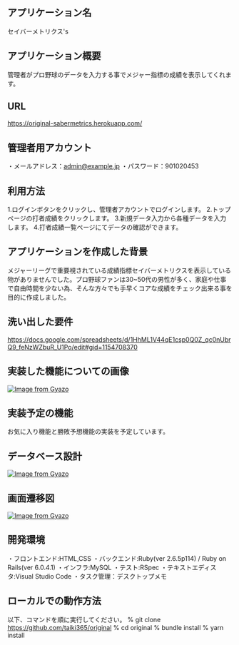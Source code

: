 ## アプリケーション名
セイバーメトリクス's

## アプリケーション概要
管理者がプロ野球のデータを入力する事でメジャー指標の成績を表示してくれます。

## URL
https://original-sabermetrics.herokuapp.com/

## 管理者用アカウント
・メールアドレス：admin@example.jp
・パスワード：901020453

## 利用方法
1.ログインボタンをクリックし、管理者アカウントでログインします。
2.トップページの打者成績をクリックします。
3.新規データ入力から各種データを入力します。
4.打者成績一覧ページにてデータの確認ができます。

## アプリケーションを作成した背景
メジャーリーグで重要視されている成績指標セイバーメトリクスを表示している物がありませんでした。プロ野球ファンは30~50代の男性が多く、家庭や仕事で自由時間を少ない為、そんな方々でも手早くコアな成績をチェック出来る事を目的に作成しました。

## 洗い出した要件
https://docs.google.com/spreadsheets/d/1HhML1V44qE1csp0Q0Z_qc0nUbrQ9_feNzWZbuR_U1Po/edit#gid=1154708370
## 実装した機能についての画像
[![Image from Gyazo](https://i.gyazo.com/b2cc58f545ef8d62a6f51c9ea0718eb5.png)](https://gyazo.com/b2cc58f545ef8d62a6f51c9ea0718eb5)

## 実装予定の機能
お気に入り機能と勝敗予想機能の実装を予定しています。

## データベース設計
[![Image from Gyazo](https://i.gyazo.com/04eebd141b2308ea90573e6ba1257051.png)](https://gyazo.com/04eebd141b2308ea90573e6ba1257051)

## 画面遷移図
[![Image from Gyazo](https://i.gyazo.com/2c5c7b3c8947baf862675a44cc4c8b13.png)](https://gyazo.com/2c5c7b3c8947baf862675a44cc4c8b13)

## 開発環境
・フロントエンド:HTML,CSS
・バックエンド:Ruby(ver 2.6.5p114) / Ruby on Rails(ver 6.0.4.1)
・インフラ:MySQL
・テスト:RSpec
・テキストエディスタ:Visual Studio Code
・タスク管理：デスクトップメモ

## ローカルでの動作方法
以下、コマンドを順に実行してください。
% git clone https://github.com/taiki365/original
% cd original
% bundle install
% yarn install